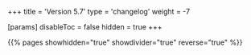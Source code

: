 +++
title = 'Version 5.7'
type = 'changelog'
weight = -7

[params]
  disableToc = false
  hidden = true
+++

{{% pages showhidden="true" showdivider="true" reverse="true" %}}
